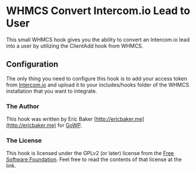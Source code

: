 # WHMCS Convert Intercom.io Lead to User

This small WHMCS hook gives you the ability to convert an Intercom.io lead into a user by utilizing the ClientAdd hook from WHMCS.

## Configuration

The only thing you need to configure this hook is to add your access token from [Intercom.io](https://intercom.io) and upload it to your includes/hooks folder of the WHMCS installation that you want to integrate.

### The Author

This hook was written by Eric Baker [http://ericbaker.me](http://ericbaker.me) for [GoWP](https://gowp.com).

### The License

This hook is licensed under the GPLv2 (or later) license from the [Free Software Foundation](http://www.fsf.org). Feel free to read the contents of that license at the link.